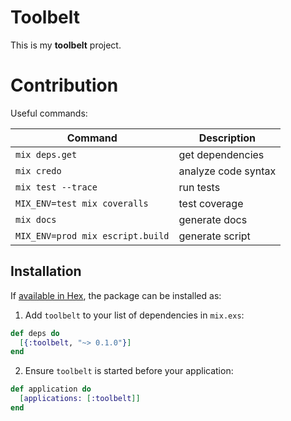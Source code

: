 # Toolbelt

This is my **toolbelt** project.

# Contribution

Useful commands:

| Command                          | Description         |
| --------------                   | ------------------- |
| `mix deps.get`                   | get dependencies    |
| `mix credo`                      | analyze code syntax |
| `mix test --trace`               | run tests           |
| `MIX_ENV=test mix coveralls`     | test coverage       |
| `mix docs`                       | generate docs       |
| `MIX_ENV=prod mix escript.build` | generate script     |

## Installation

If [available in Hex](https://hex.pm/docs/publish), the package can be installed as:

1. Add `toolbelt` to your list of dependencies in `mix.exs`:

```elixir
def deps do
  [{:toolbelt, "~> 0.1.0"}]
end
```

2. Ensure `toolbelt` is started before your application:

```elixir
def application do
  [applications: [:toolbelt]]
end
```
